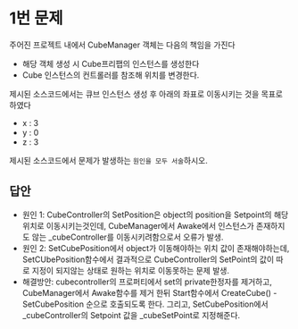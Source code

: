 # 1번 문제

주어진 프로젝트 내에서 CubeManager 객체는 다음의 책임을 가진다
- 해당 객체 생성 시 Cube프리팹의 인스턴스를 생성한다
- Cube 인스턴스의 컨트롤러를 참조해 위치를 변경한다.

제시된 소스코드에서는 큐브 인스턴스 생성 후 아래의 좌표로 이동시키는 것을 목표로 하였다
- x : 3
- y : 0
- z : 3

제시된 소스코드에서 문제가 발생하는 `원인을 모두 서술`하시오.

## 답안
- 원인 1: CubeController의 SetPosition은 object의 position을 Setpoint의 해당 위치로 이동시키는것인데,
         CubeManager에서 Awake에서 인스턴스가 존재하지도 않는 _cubeController를 이동시키려함으로서 오류가 발생. 
- 원인 2: SetCubePosition에서 object가 이동해야하는 위치 값이 존재해야하는데, SetCUbePosition함수에서 
         결과적으로 CubeController의 SetPoint의 값이 따로 지정이 되지않는 상태로 원하는 위치로 이동못하는 문제 발생.
- 해결방안: cubecontroller의 프로퍼티에서 set의 private한정자를 제거하고, CubeManager에서 Awake함수를 제거 한뒤
           Start함수에서 CreateCube() - SetCubePosition 순으로 호출되도록 한다.
           그리고, SetCubePosition에서 _cubeController의 Setpoint 값을 _cubeSetPoint로 지정해준다.